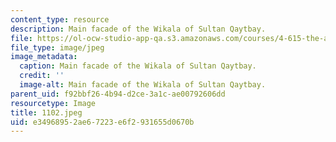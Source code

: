 ```yaml
---
content_type: resource
description: Main facade of the Wikala of Sultan Qaytbay.
file: https://ol-ocw-studio-app-qa.s3.amazonaws.com/courses/4-615-the-architecture-of-cairo-spring-2002/e34968952ae67223e6f2931655d0670b_1102.jpeg
file_type: image/jpeg
image_metadata:
  caption: Main facade of the Wikala of Sultan Qaytbay.
  credit: ''
  image-alt: Main facade of the Wikala of Sultan Qaytbay.
parent_uid: f92bbf26-4b94-d2ce-3a1c-ae00792606dd
resourcetype: Image
title: 1102.jpeg
uid: e3496895-2ae6-7223-e6f2-931655d0670b
---
```

